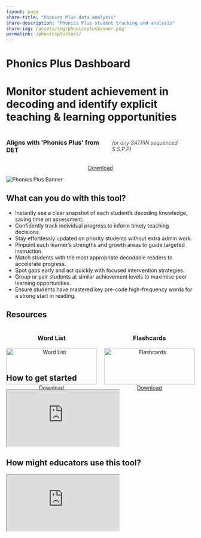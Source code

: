 ```yaml
---
layout: page
share-title: "Phonics Plus data analysis"
share-description: "Phonics Plus student tracking and analysis"
share-img: /assets/img/phonicsplusbanner.png'
permalink: /phonicsplustool/
---
```

<div class="hero-header">
  <h1 class="hero-title">Phonics Plus Dashboard</h1>
</div>
<h1>Monitor student achievement in decoding and identify explicit teaching & learning opportunities</h1>
<div style="display: flex; align-items: baseline; gap: 10px;">
  <h3>Aligns with 'Phonics Plus' from DET</h3>
  <h6 style="font-weight: 300;">(or any SATPIN sequenced S.S.P.P)</h6>
</div>
<div class="flex-columns" style="display: flex; gap: 20px; text-align: center;">
  <!-- Column 1 -->
  <div style="flex: 1;">
    <a href="https://docs.google.com/spreadsheets/d/1InvSv1U73Y0mxFmX_di83Bb1_et6rlBpkzN4XGEIlpQ/edit?usp=sharing" class="btn btn-primary" download>Download</a>
  </div>
</div>


<p class="center-text">
  <img src="{{ '/assets/img/phonicsplusbanner.png' | relative_url }}" alt="Phonics Plus Banner" />
</p>

<h2>What can you do with this tool?</h2>
<ul class="lead">
    <li>Instantly see a clear snapshot of each student’s decoding knowledge, saving time on assessment.</li>
    <li>Confidently track individual progress to inform timely teaching decisions.</li>
    <li>Stay effortlessly updated on priority students without extra admin work.</li>
    <li>Pinpoint each learner’s strengths and growth areas to guide targeted instruction.</li>
    <li>Match students with the most appropriate decodable readers to accelerate progress.</li>
    <li>Spot gaps early and act quickly with focused intervention strategies.</li>
    <li>Group or pair students at similar achievement levels to maximise peer learning opportunities.</li>
    <li>Ensure students have mastered key pre-code high-frequency words for a strong start in reading.</li>
</ul>

<h2>Resources</h2>
<div class="flex-columns" style="display: flex; gap: 20px; text-align: center;">
  <!-- Column 1 -->
  <div style="flex: 1;">
    <h3>Word List</h3>
    <img src="{{ site.baseurl }}/assets/img/wordlist.png" alt="Word List" style="width: 100%; height: auto; max-width: 400px;">
    <br>
   <a href="https://docs.google.com/presentation/d/1e758EAlGGEDwpM00d1RHXDyDBIahm2bJ/edit?usp=sharing&ouid=112539120221518128339&rtpof=true&sd=true" class="btn btn-primary" download>Download</a>
  </div>

  <!-- Column 2 -->
  <div style="flex: 1;">
    <h3>Flashcards</h3>
    <img src="{{ site.baseurl }}/assets/img/flashcards.png" alt="Flashcards" style="width: 100%; height: auto; max-width: 400px;">
    <br>
    <a href="https://docs.google.com/presentation/d/1vrRJf9vE7uOIpofzAYTm8rdfZwzhRYnj/edit?usp=sharing&ouid=112539120221518128339&rtpof=true&sd=true" class="btn btn-primary" download>Download</a>
  </div>
</div>



<h2>How to get started</h2>
<div class="video-embed">
  <iframe
    src="https://www.youtube.com/embed/Fz9DdXV-gFk?si=Maiw8tfIgs5z-gVe" 
    title="YouTube video player"
    allow="accelerometer; autoplay; clipboard-write; encrypted-media; gyroscope; picture-in-picture; web-share"
    referrerpolicy="strict-origin-when-cross-origin"
    allowfullscreen
    loading="lazy">
  </iframe>
</div>

<h2>How might educators use this tool?</h2>
<div class="video-embed">
  <iframe
    src="https://www.youtube.com/embed/zZYT1Wr2Qo8?si=Si1hOFCZFrBgnBN1" 
    title="YouTube video player"
    allow="accelerometer; autoplay; clipboard-write; encrypted-media; gyroscope; picture-in-picture; web-share"
    referrerpolicy="strict-origin-when-cross-origin"
    allowfullscreen
    loading="lazy">
  </iframe>
</div>